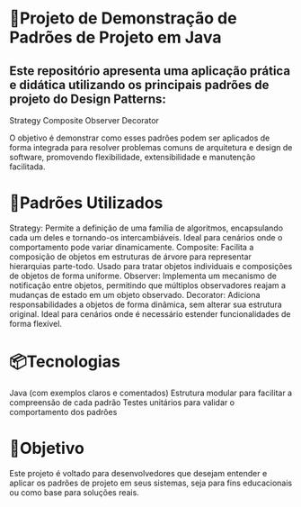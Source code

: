 # 🧠Projeto de Demonstração de Padrões de Projeto em Java
## Este repositório apresenta uma aplicação prática e didática utilizando os principais padrões de projeto do Design Patterns:

Strategy
Composite
Observer
Decorator

O objetivo é demonstrar como esses padrões podem ser aplicados de forma integrada para resolver problemas comuns de arquitetura e design de software, promovendo flexibilidade, extensibilidade e manutenção facilitada.
# 🔧Padrões Utilizados

Strategy: Permite a definição de uma família de algoritmos, encapsulando cada um deles e tornando-os intercambiáveis. Ideal para cenários onde o comportamento pode variar dinamicamente.
Composite: Facilita a composição de objetos em estruturas de árvore para representar hierarquias parte-todo. Usado para tratar objetos individuais e composições de objetos de forma uniforme.
Observer: Implementa um mecanismo de notificação entre objetos, permitindo que múltiplos observadores reajam a mudanças de estado em um objeto observado.
Decorator: Adiciona responsabilidades a objetos de forma dinâmica, sem alterar sua estrutura original. Ideal para cenários onde é necessário estender funcionalidades de forma flexível.

# 📦Tecnologias

Java (com exemplos claros e comentados)
Estrutura modular para facilitar a compreensão de cada padrão
Testes unitários para validar o comportamento dos padrões

# 🎯Objetivo
Este projeto é voltado para desenvolvedores que desejam entender e aplicar os padrões de projeto em seus sistemas, seja para fins educacionais ou como base para soluções reais.
